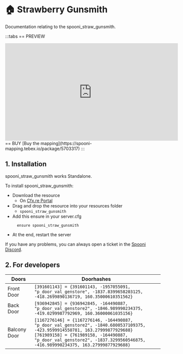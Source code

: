 # 🏠 Strawberry Gunsmith
Documentation relating to the spooni_straw_gunsmith.

:::tabs
== PREVIEW
<iframe width="560" height="315" src="https://dunb17ur4ymx4.cloudfront.net/packages/images/7f2ac106c812e31f2ebcad3aa92b939c8d0144ab.png" frameborder="0" allow="accelerometer; autoplay; clipboard-write; encrypted-media; gyroscope; picture-in-picture; web-share" referrerpolicy="strict-origin-when-cross-origin" allowfullscreen></iframe>
== BUY
[Buy the mapping](https://spooni-mapping.tebex.io/package/5703317)
:::

## 1. Installation
spooni_straw_gunsmith works Standalone.  

To install spooni_straw_gunsmith:
- Download the resource
  - On [Cfx.re Portal](https://portal.cfx.re/)
- Drag and drop the resource into your resources folder
  - `spooni_straw_gunsmith`
- Add this ensure in your server.cfg
  ```
    ensure spooni_straw_gunsmith
  ```
- At the end, restart the server

If you have any problems, you can always open a ticket in the [Spooni Discord](https://discord.gg/spooni).

## 2. For developers
| Doors                     | Doorhashes
|---------------------------|----------------------------------------------------------------------------------|
| Front Door                | `[391601143] = {391601143, -1957055091, "p_door_val_genstore", -1837.8399658203125, -418.2699890136719, 160.35000610351562}`
| Back Door                 | `[936942845] = {936942845, -164490887, "p_door_val_genstore2", -1846.989990234375, -419.0299987792969, 160.36000061035156}`
| Balcony Door              | `[1167276146] = {1167276146, -164490887, "p_door_val_genstore2", -1840.6800537109375, -423.9599914550781, 163.27999877929688}` <br> `[761989158] = {761989158, -164490887, "p_door_val_genstore2", -1837.3299560546875, -416.989990234375, 163.27999877929688}`
